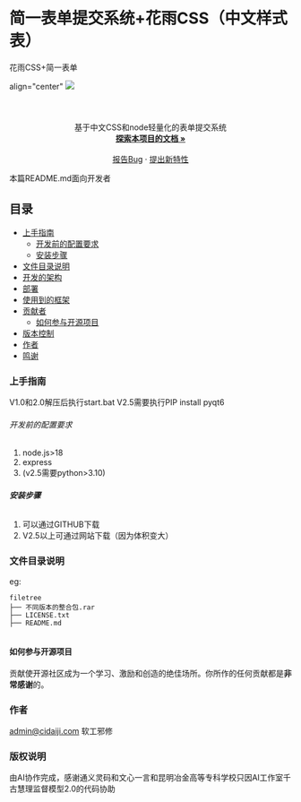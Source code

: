 

# 简一表单提交系统+花雨CSS（中文样式表）


花雨CSS+简一表单

<!-- PROJECT SHIELDS -->



<!-- PROJECT LOGO -->
   align="center"
![](https://xianmoxukong.top/2.png)  
  
<br />

<p align="center">
 
  </a>

  <h3 align="center"></h3>
  <p align="center">
  基于中文CSS和node轻量化的表单提交系统
    <br />
    <a href="https://xianmoxukong.top/"><strong>探索本项目的文档 »</strong></a>
    <br />
    <br />
    <a href="https://xianmoxukong.top/feedback.html">报告Bug</a>
    ·
    <a href="https://xianmoxukong.top/feedback.html">提出新特性</a>
  </p>

</p>


 本篇README.md面向开发者
 
## 目录

- [上手指南](#上手指南)
  - [开发前的配置要求](#开发前的配置要求)
  - [安装步骤](#安装步骤)
- [文件目录说明](#文件目录说明)
- [开发的架构](#开发的架构)
- [部署](#部署)
- [使用到的框架](#使用到的框架)
- [贡献者](#贡献者)
  - [如何参与开源项目](#如何参与开源项目)
- [版本控制](#版本控制)
- [作者](#作者)
- [鸣谢](#鸣谢)

### 上手指南

V1.0和2.0解压后执行start.bat
V2.5需要执行PIP install pyqt6

###### 开发前的配置要求

1. node.js>18
2. express
3. (v2.5需要python>3.10)

###### **安装步骤**

1. 可以通过GITHUB下载
2. V2.5以上可通过网站下载（因为体积变大）



### 文件目录说明
eg:

```
filetree 
├── 不同版本的整合包.rar
├── LICENSE.txt
├── README.md


```










#### 如何参与开源项目

贡献使开源社区成为一个学习、激励和创造的绝佳场所。你所作的任何贡献都是**非常感谢**的。

### 作者

admin@cidaiji.com
软工邪修


### 版权说明

由AI协作完成，感谢通义灵码和文心一言和昆明冶金高等专科学校只因AI工作室千古慧理监督模型2.0的代码协助

